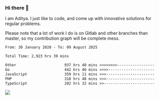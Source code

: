 ### Hi there 👋

I am Aditya. I just like to code, and come up with innovative solutions for regular problems.

Please note that a lot of work I do is on Gitlab and other branches than master, so my contribution graph will be complete mess.

<!--START_SECTION:waka-->

```txt
From: 30 January 2020 - To: 09 August 2025

Total Time: 2,923 hrs 39 mins

Other                      937 hrs 40 mins >>>>>>>>-----------------   32.07 %
Go                         442 hrs 46 mins >>>>---------------------   15.14 %
JavaScript                 359 hrs 11 mins >>>----------------------   12.29 %
PHP                        318 hrs 48 mins >>>----------------------   10.90 %
TypeScript                 202 hrs 32 mins >>-----------------------   06.93 %
```

<!--END_SECTION:waka-->

![](https://komarev.com/ghpvc/?username=BrainBuzzer)
